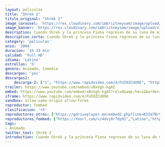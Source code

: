 ```yaml
---
layout: peliculas
title: "Shrek 2"
titulo_original: "Shrek 2"
image_carousel: 'https://res.cloudinary.com/imbriitneysam/image/upload/v1542779920/sherk2-poster-min.jpg'
image_banner: 'https://res.cloudinary.com/imbriitneysam/image/upload/v1542779921/sherk2-banner-min.jpg'
description: Cuando Shrek y la princesa Fiona regresan de su luna de miel, los padres de ella los invitan a visitar el reino de Muy Muy Lejano para celebrar la boda. Para Shrek, al que nunca abandona su fiel amigo Asno, esto constituye un gran problema. Los padres de Fiona, por su parte, no esperaban que su yerno tuviera un aspecto semejante y, mucho menos, que su hija hubiera cambiado tanto.
description_corta: Cuando Shrek y la princesa Fiona regresan de su luna de miel, los padres de ella los invitan a visitar el reino de Muy Muy Lejano para celebrar la boda. Para Shrek, al que nunca abandona su fiel amigo Asno, esto constituye un gran problema. Los padres de Fiona, por su parte, no
category: 'peliculas'
anio: '2004'
duracion: '1h 33 min'
calidad: 'Full HD'
idioma: 'Latino'
estrellas: '5'
genero: Animado, Comedia
descargas: 'yes'
descargas2:
    descarga-2: ["1", "https://www.rapidvideo.com/d/FUI0ZCUO9E", "https://www.google.com/s2/favicons?domain=www.rapidvideo.com","RapidVideo","https://res.cloudinary.com/imbriitneysam/image/upload/v1541473684/mexico.png", "Latino", "Full HD"]
trailer: https://www.youtube.com/embed/xBxVgh-kgAI
embed: https://www.youtube.com/embed/xBxVgh-kgAI?rel=0&amp;hd=1&border=0&wmode=opaque&enablejsapi=1&modestbranding=1&controls=1&showinfo=1
iframe: https://www.rapidvideo.com/e/FUI0ZCUO9E
sandbox: allow-same-origin allow-forms
reproductor: fembed
clasificacion: '+5'
reproductores_otros: ["https://gdriveplayer.me/embed2.php?link=KSIm7BrVbq0QbI8eOIxEPARy6UtdxKnol%252F6yHdU5IwlpeKJDtZbzfL0gbgLeciNUvIIEV1rZSv%252B3%252BtNUusKywOa%252FIvtDT82PJxmqklqft0uiO8BSX9le8c6Hu7hkxBiDJAlelyhB%252B2VhvF%252FTD76AQZZJSQJxSvIMa%252FpIwJY5AvCZEdY5PveyaXlUrru%252BwG9ijF0KhvFlxav0cprJprkbqf","Latino","https://www.zembed.to/public/dist/asteroid.html?id=c08be3b2ed9fdd2a6720dd78c6d909b0&title=Shrek%202","Latino","https://mstream.space/09mijjars6np","Latino"]
reproductores_fembed: ["https://feurl.com/v/4dvj0r7dy91","Latino","https://animekao.xyz/v/gq0gkb-dr1838ed","Latino"]
tags:
- Animado
twitter_text: Shrek 2
introduction: Cuando Shrek y la princesa Fiona regresan de su luna de miel, los padres de ella los invitan a visitar el reino de Muy Muy Lejano para celebrar la boda. Para Shrek, al que nunca abandona su fiel amigo Asno, esto constituye un gran problema. Los padres de Fiona, por su parte, no
---
```












